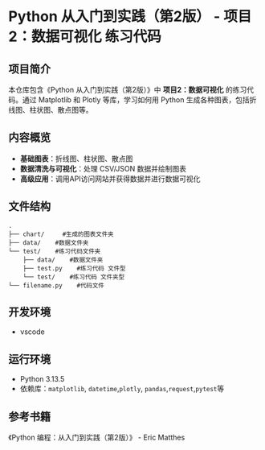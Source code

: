 # Python 从入门到实践（第2版） - 项目2：数据可视化 练习代码

## 项目简介
本仓库包含《Python 从入门到实践（第2版）》中 **项目2：数据可视化** 的练习代码。通过 Matplotlib 和 Plotly 等库，学习如何用 Python 生成各种图表，包括折线图、柱状图、散点图等。

## 内容概览
- **基础图表**：折线图、柱状图、散点图
- **数据清洗与可视化**：处理 CSV/JSON 数据并绘制图表
- **高级应用**：调用API访问网站并获得数据并进行数据可视化

## 文件结构
```text
.
├── chart/     #生成的图表文件夹
├── data/    #数据文件夹
└── test/    #练习代码文件夹
    ├── data/    #数据文件夹
    ├── test.py    #练习代码 文件型
    └── test/    #练习代码 文件夹型
└── filename.py    #代码文件
```
## 开发环境
- vscode

## 运行环境
- Python 3.13.5
- 依赖库：`matplotlib`, `datetime`,`plotly`, `pandas`,`request`,`pytest`等

## 参考书籍
《Python 编程：从入门到实践（第2版）》 - Eric Matthes
